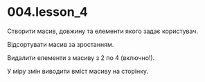 # 004.lesson_4

Створити масив, довжину та елементи якого задає користувач.

Відсортувати масив за зростанням.

Видалити елементи з масиву з 2 по 4 (включно!).

У міру змін виводити вміст масиву на сторінку.